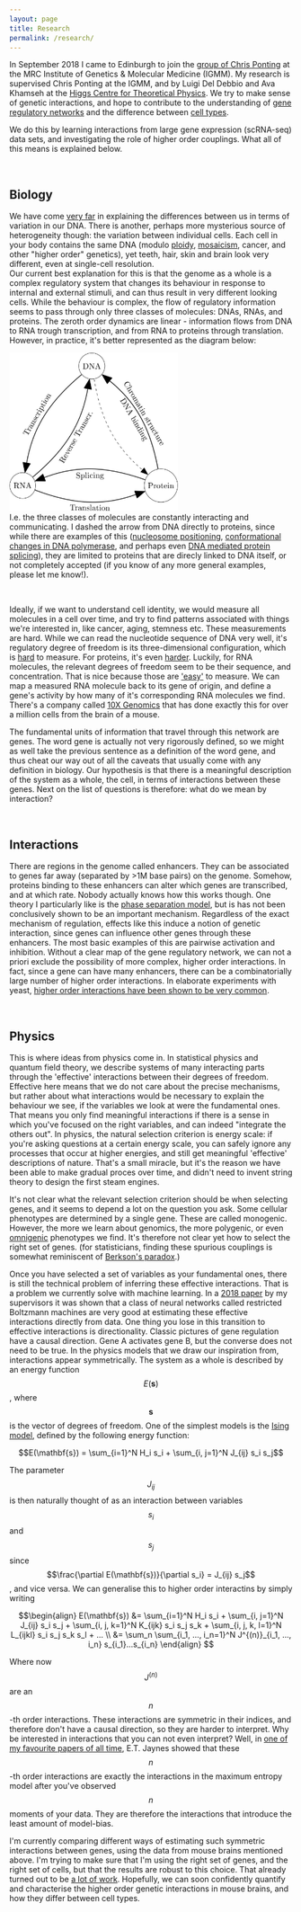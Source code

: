 ```yaml
---
layout: page
title: Research
permalink: /research/
---
```


<!-- COMING SOON: Something about my research. -->


<p>In September 2018 I came to Edinburgh to join the <a href="https://www.ed.ac.uk/mrc-human-genetics-unit/research/ponting-group" target="_blank">group of Chris Ponting</a> at the MRC Institute of Genetics & Molecular Medicine (IGMM). My research is supervised Chris Ponting at the IGMM, and by Luigi Del Debbio and Ava Khamseh at the <a href="https://higgs.ph.ed.ac.uk" target="_blank">Higgs Centre for Theoretical Physics</a>. We try to make sense of genetic interactions, and hope to contribute to the understanding of <a href="https://en.wikipedia.org/wiki/Gene_regulatory_network" target="_blank">gene regulatory networks</a> and the difference between <a href="https://www.humancellatlas.org" target="_blank">cell types</a>.<br>

We do this by learning interactions from large gene expression (scRNA-seq) data sets, and investigating the role of higher order couplings. What all of this means is explained below.</p> <br>


<h2>Biology </h2>
<p>
	We have come <a href="https://www.ebi.ac.uk/gwas/" target="_blank">very far</a> in explaining the differences between us in terms of variation in our DNA. There is another, perhaps more mysterious source of heterogeneity though: the variation between individual cells. Each cell in your body contains the same DNA (modulo <a href="https://en.wikipedia.org/wiki/Ploidy" target="_blank">ploidy</a>, <a href="https://en.wikipedia.org/wiki/Mosaic_(genetics)" target="_blank">mosaicism</a>, cancer, and other "higher order" genetics), yet teeth, hair, skin and brain look very different, even at single-cell resolution. <br>
	Our current best explanation for this is that the genome as a whole is a complex regulatory system that changes its behaviour in response to internal and external stimuli, and can thus result in very different looking cells. While the behaviour is complex, the flow of regulatory information seems to pass through only three classes of molecules: DNAs, RNAs, and proteins. The zeroth order dynamics are linear - information flows from DNA to RNA trough transcription, and from RNA to proteins through translation. However, in practice, it's better represented as the diagram below:
	<section class="center">
		<img src="/assets/central_dogma.png" width="300">
	</section>
	I.e. the three classes of molecules are constantly interacting and communicating. I dashed the arrow from DNA directly to proteins, since while there are examples of this (<a href="https://www.ncbi.nlm.nih.gov/pmc/articles/PMC3740156/" target="_blank">nucleosome positioning</a>, <a href="https://en.wikipedia.org/wiki/DNA_polymerase#Function" target="_blank">conformational changes in DNA polymerase</a>, and perhaps even <a href="https://www.ncbi.nlm.nih.gov/pmc/articles/PMC5238726/" target="_blank">DNA mediated protein splicing</a>), they are limited to proteins that are direcly linked to DNA itself, or not completely accepted (if you know of any more general examples, please let me know!).
</p><br>

<p> Ideally, if we want to understand cell identity, we would measure all molecules in a cell over time, and try to find patterns associated with things we're interested in, like cancer, aging, stemness etc. These measurements are hard. While we can read the nucleotide sequence of DNA very well, it's regulatory degree of freedom is its three-dimensional configuration, which is <a href="https://en.wikipedia.org/wiki/Chromosome_conformation_capture" target="_blank">hard</a> to measure. For proteins, it's even <a href="https://en.wikibooks.org/wiki/Structural_Biochemistry/Proteins/X-ray_Crystallography" target="_blank">harder</a>. Luckily, for RNA molecules, the relevant degrees of freedom seem to be their sequence, and concentration. That is nice because those are <a href="https://en.wikipedia.org/wiki/RNA-Seq" target="_blank">'easy'</a> to measure.
We can map a measured RNA molecule back to its gene of origin, and define a gene's activity by how many of it's corresponding RNA molecules we find. 
There's a company called <a href="https://www.10xgenomics.com" target="_blank">10X Genomics</a> that has done exactly this for over a million cells from the brain of a mouse. <br>

The fundamental units of information that travel through this network are genes. The word gene is actually not very rigorously defined, so we might as well take the previous sentence as a definition of the word gene, and thus cheat our way out of all the caveats that usually come with any definition in biology. Our hypothesis is that there is a meaningful description of the system as a whole, the cell, in terms of interactions between these genes. Next on the list of questions is therefore: what do we mean by interaction? </p> <br>

<h2>Interactions</h2>
<p>There are regions in the genome called enhancers. They can be associated to genes far away (separated by >1M base pairs) on the genome. Somehow, proteins binding to these enhancers can alter which genes are transcribed, and at which rate. Nobody actually knows how this works though. One theory I particularly like is the <a href="https://www.sciencedirect.com/science/article/pii/S009286741730185X" target="_blank">phase separation model</a>, but is has not been conclusively shown to be an important mechanism. Regardless of the exact mechanism of regulation, effects like this induce a notion of genetic interaction, since genes can influence other genes through these enhancers. The most basic examples of this are pairwise activation and inhibition. Without a clear map of the gene regulatory network, we can not a priori exclude the possibility of more complex, higher order interactions. In fact, since a gene can have many enhancers, there can be a combinatorially large number of higher order interactions. In elaborate experiments with yeast, <a href="https://www.mendeley.com/catalogue/0bb93e22-4a57-3dc4-b52c-9d2970cb71ab/?utm_source=desktop&utm_medium=1.19.4&utm_campaign=open_catalog&userDocumentId=%7B7377d51b-b43f-47bd-b4b6-026d03e3c5f1%7D" target="_blank">higher order interactions have been shown to be very common</a>.
</p><br>



<h2>Physics</h2>
This is where ideas from physics come in. In statistical physics and quantum field theory, we describe systems of many interacting parts through the 'effective' interactions between their degrees of freedom. Effective here means that we do not care about the precise mechanisms, but rather about what interactions would be necessary to explain the behaviour we see, if the variables we look at were the fundamental ones. That means you only find meaningful interactions if there is a sense in which you've focused on the right variables, and can indeed "integrate the others out". In physics, the natural selection criterion is energy scale: if you're asking questions at a certain energy scale, you can safely ignore any processes that occur at higher energies, and still get meaningful 'effective' descriptions of nature. That's a small miracle, but it's the reason we have been able to make gradual proces over time, and didn't need to invent string theory to design the first steam engines.

It's not clear what the relevant selection criterion should be when selecting genes, and it seems to depend a lot on the question you ask. Some cellular phenotypes are determined by a single gene. These are called monogenic. However, the more we learn about genomics, the more polygenic, or even <a href="https://en.wikipedia.org/wiki/Omnigenic_model">omnigenic</a> phenotypes we find. It's therefore not clear yet how to select the right set of genes. (for statisticians, finding these spurious couplings is somewhat reminiscent of <a href="https://en.wikipedia.org/wiki/Berkson%27s_paradox" target="_blank">Berkson's paradox</a>.)

Once you have selected a set of variables as your fundamental ones, there is still the technical problem of inferring these effective interactions. That is a problem we currently solve with machine learning. In a <a href="https://arxiv.org/abs/1810.11503" target="_blank">2018 paper</a> by my supervisors it was shown that a class of neural networks called restricted Boltzmann machines are very good at estimating these effective interactions directly from data. One thing you lose in this transition to effective interactions is directionality. Classic pictures of gene regulation have a causal direction. Gene A activates gene B, but the converse does not need to be true. In the physics models that we draw our inspiration from, interactions appear symmetrically. The system as a whole is described by an energy function $$E(\mathbf{s})$$, where $$\mathbf{s}$$ is the vector of degrees of freedom. One of the simplest models is the <a href="https://en.wikipedia.org/wiki/Ising_model" target="_blank">Ising model</a>, defined by the following energy function:

$$E(\mathbf{s}) = \sum_{i=1}^N H_i s_i + \sum_{i, j=1}^N J_{ij} s_i s_j$$

The parameter $$J_{ij}$$ is then naturally thought of as an interaction between variables $$s_i$$ and $$s_j$$ since $$\frac{\partial E(\mathbf{s})}{\partial s_i} = J_{ij} s_j$$, and vice versa. We can generalise this to higher order interactins by simply writing

$$\begin{align}
	E(\mathbf{s}) &= \sum_{i=1}^N H_i s_i + \sum_{i, j=1}^N J_{ij} s_i s_j + \sum_{i, j, k=1}^N K_{ijk} s_i s_j s_k +  \sum_{i, j, k, l=1}^N L_{ijkl} s_i s_j s_k s_l + ... \\ 
	&= \sum_n \sum_{i_1, ..., i_n=1}^N J^{(n)}_{i_1, ..., i_n} s_{i_1}...s_{i_n} 
\end{align} $$

Where now $$J^{(n)}$$ are an $$n$$-th order interactions. These interactions are symmetric in their indices, and therefore don't have a causal direction, so they are harder to interpret. Why be interested in interactions that you can not even interpret? Well, in <a href="https://journals.aps.org/pr/abstract/10.1103/PhysRev.106.620" target="_blank">one of my favourite papers of all time</a>, E.T. Jaynes showed that these $$n$$-th order interactions are exactly the interactions in the maximum entropy model after you've observed $$n$$ moments of your data. They are therefore the interactions that introduce the least amount of model-bias. 

I'm currently comparing different ways of estimating such symmetric interactions between genes, using the data from mouse brains mentioned above. I'm trying to make sure that I'm using the right set of genes, and the right set of cells, but that the results are robust to this choice. That already turned out to be <a href="https://en.wikipedia.org/wiki/Hofstadter%27s_law" target="_blank">a lot of work</a>. Hopefully, we can soon confidently quantify and characterise the higher order genetic interactions in mouse brains, and how they differ between cell types. 



